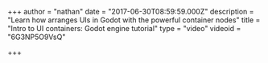+++
author = "nathan"
date = "2017-06-30T08:59:59.000Z"
description = "Learn how arranges UIs  in Godot with the powerful container nodes"
title = "Intro to UI containers: Godot engine tutorial"
type = "video"
videoid = "6G3NP5O9VsQ"

+++


